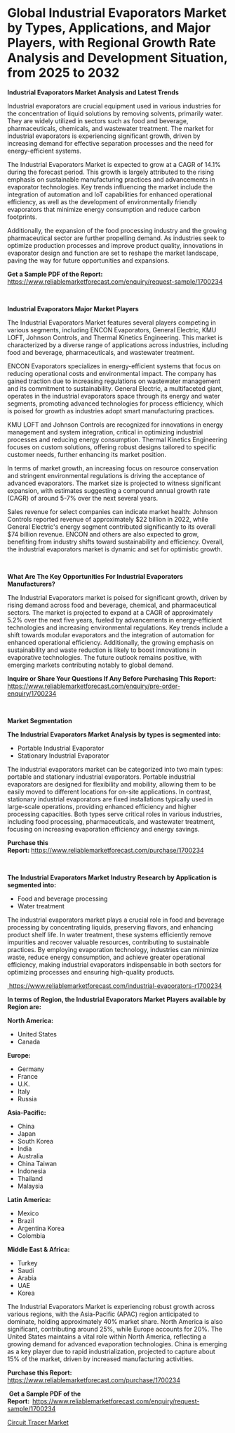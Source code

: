 <p><h1>Global Industrial Evaporators Market by Types, Applications, and Major Players, with Regional Growth Rate Analysis and Development Situation, from 2025 to 2032</h1></p><p><strong>Industrial Evaporators Market Analysis and Latest Trends</strong></p>
<p><p>Industrial evaporators are crucial equipment used in various industries for the concentration of liquid solutions by removing solvents, primarily water. They are widely utilized in sectors such as food and beverage, pharmaceuticals, chemicals, and wastewater treatment. The market for industrial evaporators is experiencing significant growth, driven by increasing demand for effective separation processes and the need for energy-efficient systems.</p><p>The Industrial Evaporators Market is expected to grow at a CAGR of 14.1% during the forecast period. This growth is largely attributed to the rising emphasis on sustainable manufacturing practices and advancements in evaporator technologies. Key trends influencing the market include the integration of automation and IoT capabilities for enhanced operational efficiency, as well as the development of environmentally friendly evaporators that minimize energy consumption and reduce carbon footprints.</p><p>Additionally, the expansion of the food processing industry and the growing pharmaceutical sector are further propelling demand. As industries seek to optimize production processes and improve product quality, innovations in evaporator design and function are set to reshape the market landscape, paving the way for future opportunities and expansions.</p></p>
<p><strong>Get a Sample PDF of the Report:&nbsp;</strong> <a href="https://www.reliablemarketforecast.com/enquiry/request-sample/1700234?utm_campaign=1903&utm_medium=2&utm_source=Github&utm_content=ia&utm_term=19022025&utm_id=industrial-evaporators">https://www.reliablemarketforecast.com/enquiry/request-sample/1700234</a></p>
<p>&nbsp;</p>
<p><strong>Industrial Evaporators Major Market Players</strong></p>
<p><p>The Industrial Evaporators Market features several players competing in various segments, including ENCON Evaporators, General Electric, KMU LOFT, Johnson Controls, and Thermal Kinetics Engineering. This market is characterized by a diverse range of applications across industries, including food and beverage, pharmaceuticals, and wastewater treatment.</p><p>ENCON Evaporators specializes in energy-efficient systems that focus on reducing operational costs and environmental impact. The company has gained traction due to increasing regulations on wastewater management and its commitment to sustainability. General Electric, a multifaceted giant, operates in the industrial evaporators space through its energy and water segments, promoting advanced technologies for process efficiency, which is poised for growth as industries adopt smart manufacturing practices.</p><p>KMU LOFT and Johnson Controls are recognized for innovations in energy management and system integration, critical in optimizing industrial processes and reducing energy consumption. Thermal Kinetics Engineering focuses on custom solutions, offering robust designs tailored to specific customer needs, further enhancing its market position.</p><p>In terms of market growth, an increasing focus on resource conservation and stringent environmental regulations is driving the acceptance of advanced evaporators. The market size is projected to witness significant expansion, with estimates suggesting a compound annual growth rate (CAGR) of around 5-7% over the next several years.</p><p>Sales revenue for select companies can indicate market health: Johnson Controls reported revenue of approximately $22 billion in 2022, while General Electric's energy segment contributed significantly to its overall $74 billion revenue. ENCON and others are also expected to grow, benefiting from industry shifts toward sustainability and efficiency. Overall, the industrial evaporators market is dynamic and set for optimistic growth.</p></p>
<p>&nbsp;</p>
<p><strong>What Are The Key Opportunities For Industrial Evaporators Manufacturers?</strong></p>
<p><p>The Industrial Evaporators market is poised for significant growth, driven by rising demand across food and beverage, chemical, and pharmaceutical sectors. The market is projected to expand at a CAGR of approximately 5.2% over the next five years, fueled by advancements in energy-efficient technologies and increasing environmental regulations. Key trends include a shift towards modular evaporators and the integration of automation for enhanced operational efficiency. Additionally, the growing emphasis on sustainability and waste reduction is likely to boost innovations in evaporative technologies. The future outlook remains positive, with emerging markets contributing notably to global demand.</p></p>
<p><strong>Inquire or Share Your Questions If Any Before Purchasing This Report:</strong> <a href="https://www.reliablemarketforecast.com/enquiry/pre-order-enquiry/1700234?utm_campaign=1903&utm_medium=2&utm_source=Github&utm_content=ia&utm_term=19022025&utm_id=industrial-evaporators">https://www.reliablemarketforecast.com/enquiry/pre-order-enquiry/1700234</a></p>
<p>&nbsp;</p>
<p><strong>Market Segmentation</strong></p>
<p><strong>The Industrial Evaporators Market Analysis by types is segmented into:</strong></p>
<p><ul><li>Portable Industrial Evaporator</li><li>Stationary Industrial Evaporator</li></ul></p>
<p><p>The industrial evaporators market can be categorized into two main types: portable and stationary industrial evaporators. Portable industrial evaporators are designed for flexibility and mobility, allowing them to be easily moved to different locations for on-site applications. In contrast, stationary industrial evaporators are fixed installations typically used in large-scale operations, providing enhanced efficiency and higher processing capacities. Both types serve critical roles in various industries, including food processing, pharmaceuticals, and wastewater treatment, focusing on increasing evaporation efficiency and energy savings.</p></p>
<p><strong>Purchase this Report:&nbsp;</strong><a href="https://www.reliablemarketforecast.com/purchase/1700234?utm_campaign=1903&utm_medium=2&utm_source=Github&utm_content=ia&utm_term=19022025&utm_id=industrial-evaporators">https://www.reliablemarketforecast.com/purchase/1700234</a></p>
<p>&nbsp;</p>
<p><strong>The Industrial Evaporators Market Industry Research by Application is segmented into:</strong></p>
<p><ul><li>Food and beverage processing</li><li>Water treatment</li></ul></p>
<p><p>The industrial evaporators market plays a crucial role in food and beverage processing by concentrating liquids, preserving flavors, and enhancing product shelf life. In water treatment, these systems efficiently remove impurities and recover valuable resources, contributing to sustainable practices. By employing evaporation technology, industries can minimize waste, reduce energy consumption, and achieve greater operational efficiency, making industrial evaporators indispensable in both sectors for optimizing processes and ensuring high-quality products.</p></p>
<p><a href="https://www.reliablemarketforecast.com/industrial-evaporators-r1700234?utm_campaign=1903&utm_medium=2&utm_source=Github&utm_content=ia&utm_term=19022025&utm_id=industrial-evaporators">&nbsp;https://www.reliablemarketforecast.com/industrial-evaporators-r1700234</a></p>
<p><strong>In terms of Region, the Industrial Evaporators Market Players available by Region are:</strong></p>
<p>
    <p> <strong> North America: </strong>
        <ul>
            <li>United States</li>
            <li>Canada</li>
        </ul>
        </p> 
    <p> <strong> Europe: </strong>
        <ul>
            <li>Germany</li>
            <li>France</li>
            <li>U.K.</li>
            <li>Italy</li>
            <li>Russia</li>
        </ul>
        </p> 
    <p> <strong> Asia-Pacific: </strong>
        <ul>
            <li>China</li>
            <li>Japan</li>
            <li>South Korea</li>
            <li>India</li>
            <li>Australia</li>
            <li>China Taiwan</li>
            <li>Indonesia</li>
            <li>Thailand</li>
            <li>Malaysia</li>
        </ul>
        </p> 
    <p> <strong> Latin America: </strong>
        <ul>
            <li>Mexico</li>
            <li>Brazil</li>
            <li>Argentina Korea</li>
            <li>Colombia</li>
        </ul>
        </p> 
    <p> <strong> Middle East & Africa: </strong>
        <ul>
            <li>Turkey</li>
            <li>Saudi</li>
            <li>Arabia</li>
            <li>UAE</li>
            <li>Korea</li>
        </ul>
    </p>
    </p>
<p><p>The Industrial Evaporators Market is experiencing robust growth across various regions, with the Asia-Pacific (APAC) region anticipated to dominate, holding approximately 40% market share. North America is also significant, contributing around 25%, while Europe accounts for 20%. The United States maintains a vital role within North America, reflecting a growing demand for advanced evaporation technologies. China is emerging as a key player due to rapid industrialization, projected to capture about 15% of the market, driven by increased manufacturing activities.</p></p>
<p><strong>Purchase this Report: </strong><a href="https://www.reliablemarketforecast.com/purchase/1700234?utm_campaign=1903&utm_medium=2&utm_source=Github&utm_content=ia&utm_term=19022025&utm_id=industrial-evaporators">https://www.reliablemarketforecast.com/purchase/1700234</a></p>
<p>&nbsp;<strong>Get a Sample PDF of the Report:&nbsp;&nbsp;</strong><a href="https://www.reliablemarketforecast.com/enquiry/request-sample/1700234?utm_campaign=1903&utm_medium=2&utm_source=Github&utm_content=ia&utm_term=19022025&utm_id=industrial-evaporators">https://www.reliablemarketforecast.com/enquiry/request-sample/1700234</a></p>
<p><strong></strong></p>
<p><p><a href="https://github.com/ashepherd82/Market-Research-Report-List-7/blob/main/circuit-tracer-market.md?utm_campaign=1903&utm_medium=2&utm_source=Github&utm_content=ia&utm_term=19022025&utm_id=industrial-evaporators">Circuit Tracer Market</a></p></p>